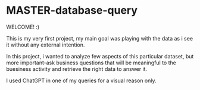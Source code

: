 # MASTER-database-query

WELCOME! :) 

This is my very first project, my main goal was playing with the data as i see it without any external intention.

In this project, i wanted to analyze few aspects of this particular dataset, but more important-ask business questions 
that will be meaningful to the buesiness activity and retrieve the right data to answer it.

I used ChatGPT in one of my queries for a visual reason only.



